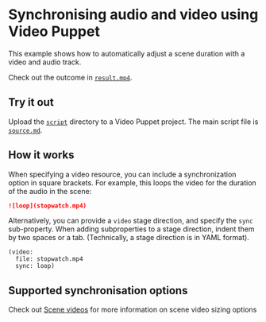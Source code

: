 # Synchronising audio and video using Video Puppet  

This example shows how to automatically adjust a scene duration with a video and audio track. 

Check out the outcome in [`result.mp4`](result.mp4).

## Try it out

Upload the [`script`](script) directory to a Video Puppet project. The main script file is [`source.md`](script/source.md).

## How it works

When specifying a video resource, you can include a synchronization option in square brackets. For example, this loops the video for the duration of the audio in the scene:

```md
![loop](stopwatch.mp4)
```

Alternatively, you can provide a `video` stage direction, and specify the `sync` sub-property. When adding subproperties to a stage direction, indent them by two spaces or a tab. (Technically, a stage direction is in YAML format).

```
(video:
  file: stopwatch.mp4
  sync: loop)
```

## Supported synchronisation options

Check out [Scene videos](https://videopuppet.com/docs/format/#videos) for more information on scene video sizing options
